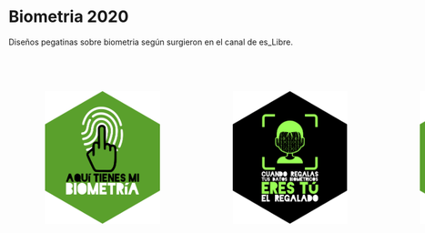 # Biometria 2020

Diseños pegatinas sobre biometria según surgieron en el canal de es_Libre.

<div style="display: flex">
  <img src="https://github.com/galpon/biometria_2022/raw/main/Finales/PNG/bioMod01-ES.png" style="width: 40%; padding: 4rem"/>
  <img src="https://github.com/galpon/biometria_2022/raw/main/Finales/PNG/bioMod02-ES.png" style="width: 40%; padding: 4rem"/>
  <img src="https://github.com/galpon/biometria_2022/raw/main/Finales/PNG/bioMod01-GA.png" style="width: 40%; padding: 4rem"/>
  <img src="https://github.com/galpon/biometria_2022/raw/main/Finales/PNG/bioMod02-GA.png" style="width: 40%; padding: 4rem"/>
</div>
